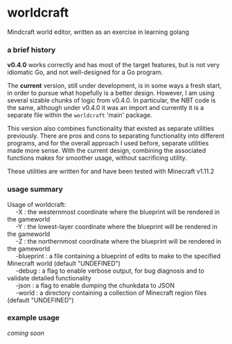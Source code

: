 # worldcraft
Mindcraft world editor, written as an exercise in learning golang


### a brief history

**v0.4.0**  works correctly and has most of the target features, but is not very idiomatic Go, and not well-designed for a Go program.

The **current** version, still under development, is in some ways a fresh start, in order to pursue what hopefully is a better design.  However, I am using several sizable chunks of logic from v0.4.0.  In particular, the NBT code is the same, although under v0.4.0 it was an import and currently it is a separate file within the `worldcraft` 'main' package.

This version also combines functionality that existed as separate utilities previously.  There are pros and cons to separating functionality into different programs, and for the overall approach I used before, separate utilities made more sense.  With the current design, combining the associated functions makes for smoother usage, without sacrificing utility.

These utilities are written for and have been tested with Minecraft v1.11.2


### usage summary

Usage of worldcraft:  
    &nbsp;&nbsp;&nbsp;&nbsp; -X : the westernmost  coordinate where the blueprint will be rendered in the gameworld  
    &nbsp;&nbsp;&nbsp;&nbsp; -Y : the lowest-layer coordinate where the blueprint will be rendered in the gameworld  
    &nbsp;&nbsp;&nbsp;&nbsp; -Z : the northernmost coordinate where the blueprint will be rendered in the gameworld  
    &nbsp;&nbsp;&nbsp;&nbsp; -blueprint : a file containing a blueprint of edits to make to the specified Minecraft world (default "UNDEFINED")  
    &nbsp;&nbsp;&nbsp;&nbsp; -debug : a flag to enable verbose output, for bug diagnosis and to validate detailed functionality  
    &nbsp;&nbsp;&nbsp;&nbsp; -json  : a flag to enable dumping the chunkdata to JSON  
    &nbsp;&nbsp;&nbsp;&nbsp; -world : a directory containing a collection of Minecraft region files (default "UNDEFINED")


### example usage

_coming soon_

